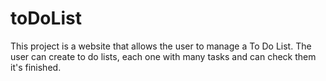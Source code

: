 # toDoList
This project is a website that allows the user to manage a To Do List. The user can create to do lists, each one with many tasks and can check them it's finished.
